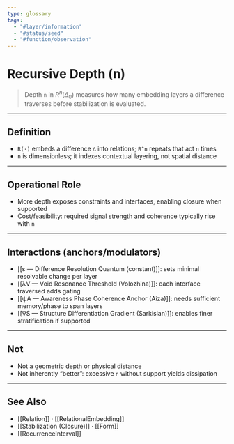 ```yaml
---
type: glossary
tags:
  - "#layer/information"
  - "#status/seed"
  - "#function/observation"
---
```


# Recursive Depth (n)

> Depth `n` in $R^n(\Delta_0)$ measures how many embedding layers a difference traverses before stabilization is evaluated.

---

## Definition

- `R(·)` embeds a difference `∆` into relations; `R^n` repeats that act `n` times
- `n` is dimensionless; it indexes contextual layering, not spatial distance

---

## Operational Role

- More depth exposes constraints and interfaces, enabling closure when supported
- Cost/feasibility: required signal strength and coherence typically rise with `n`

---

## Interactions (anchors/modulators)

- [[ε — Difference Resolution Quantum (constant)]]: sets minimal resolvable change per layer
- [[λV — Void Resonance Threshold (Volozhina)]]: each interface traversed adds gating
- [[ψA — Awareness Phase Coherence Anchor (Aiza)]]: needs sufficient memory/phase to span layers
- [[∇S — Structure Differentiation Gradient (Sarkisian)]]: enables finer stratification if supported

---

## Not

- Not a geometric depth or physical distance
- Not inherently “better”: excessive `n` without support yields dissipation

---

## See Also

- [[Relation]] · [[RelationalEmbedding]]
- [[Stabilization (Closure)]] · [[Form]]
- [[RecurrenceInterval]]


